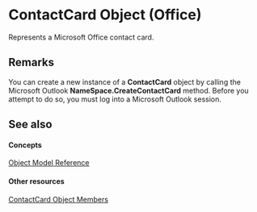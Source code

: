 
# ContactCard Object (Office)

Represents a Microsoft Office contact card.


## Remarks

You can create a new instance of a  **ContactCard** object by calling the Microsoft Outlook **NameSpace.CreateContactCard** method. Before you attempt to do so, you must log into a Microsoft Outlook session.


## See also


#### Concepts


[Object Model Reference](499c789a-aba2-0fad-649a-0ea964cd3b5e.md)
#### Other resources


[ContactCard Object Members](8e7fc57b-7abc-7a94-c1ab-a1283f890c27.md)